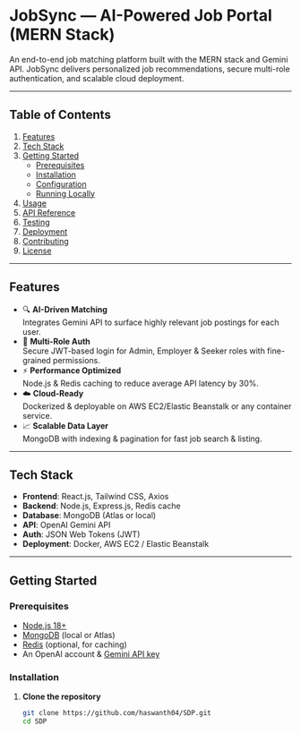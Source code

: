 # JobSync — AI-Powered Job Portal (MERN Stack)

An end-to-end job matching platform built with the MERN stack and Gemini API. JobSync delivers personalized job recommendations, secure multi-role authentication, and scalable cloud deployment.

---

## Table of Contents

1. [Features](#features)  
2. [Tech Stack](#tech-stack)  
3. [Getting Started](#getting-started)  
   - [Prerequisites](#prerequisites)  
   - [Installation](#installation)  
   - [Configuration](#configuration)  
   - [Running Locally](#running-locally)  
4. [Usage](#usage)  
5. [API Reference](#api-reference)  
6. [Testing](#testing)  
7. [Deployment](#deployment)  
8. [Contributing](#contributing)  
9. [License](#license)  

---

## Features

- 🔍 **AI-Driven Matching**  
  Integrates Gemini API to surface highly relevant job postings for each user.  
- 🔐 **Multi-Role Auth**  
  Secure JWT-based login for Admin, Employer & Seeker roles with fine-grained permissions.  
- ⚡ **Performance Optimized**  
  Node.js & Redis caching to reduce average API latency by 30%.  
- ☁️ **Cloud-Ready**  
  Dockerized & deployable on AWS EC2/Elastic Beanstalk or any container service.  
- 📈 **Scalable Data Layer**  
  MongoDB with indexing & pagination for fast job search & listing.  

---

## Tech Stack

- **Frontend**: React.js, Tailwind CSS, Axios  
- **Backend**: Node.js, Express.js, Redis cache  
- **Database**: MongoDB (Atlas or local)  
- **API**: OpenAI Gemini API  
- **Auth**: JSON Web Tokens (JWT)  
- **Deployment**: Docker, AWS EC2 / Elastic Beanstalk  

---

## Getting Started

### Prerequisites

- [Node.js 18+](https://nodejs.org/)  
- [MongoDB](https://www.mongodb.com/) (local or Atlas)  
- [Redis](https://redis.io/) (optional, for caching)  
- An OpenAI account & [Gemini API key](https://platform.openai.com/)  

### Installation

1. **Clone the repository**  
   ```bash
   git clone https://github.com/haswanth04/SDP.git
   cd SDP
